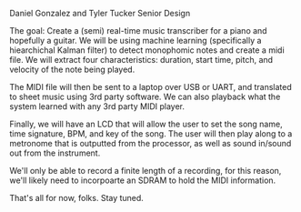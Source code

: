 Daniel Gonzalez and Tyler Tucker Senior Design

The goal:
Create a (semi) real-time music transcriber for a piano and hopefully a guitar. We will be using machine learning (specifically a hiearchichal Kalman filter) to detect monophomic notes and create a midi file. We will extract four characteristics: duration, start time, pitch, and velocity of the note being played.

The MIDI file will then be sent to a laptop over USB or UART, and translated to sheet music using 3rd party software. We can also playback what the system learned with any 3rd party MIDI player.

Finally, we will have an LCD that will allow the user to set the song name, time signature, BPM, and key of the song. The user will then play along to a metronome that is outputted from the processor, as well as sound in/sound out from the instrument.

We'll only be able to record a finite length of a recording, for this reason, we'll likely need to incorpoarte an SDRAM to hold the MIDI information.

That's all for now, folks. Stay tuned. 

